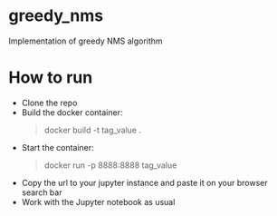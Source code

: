 # greedy_nms
Implementation of greedy NMS algorithm

# How to run
- Clone the repo
- Build the docker container:
  > docker build -t tag_value .
- Start the container:
  > docker run -p 8888:8888 tag_value
- Copy the url to your jupyter instance and paste it on your browser search bar
- Work with the Jupyter notebook as usual

